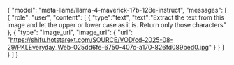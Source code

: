 {
  "model": "meta-llama/llama-4-maverick-17b-128e-instruct",
  "messages": [
    {
      "role": "user",
      "content": [
        {
            "type":"text",
            "text":"Extract the text from this image and let the upper or lower case as it is. Return only those characters"
        },
        {
            "type": "image_url",
            "image_url": {
                "url": "https://shifu.hotstarext.com/SOURCE/VOD/cd-2025-08-29/PKLEveryday_Web-025dd6fe-6750-407c-a170-826fd089bed0.jpg"
                    }
                }
            ]
        }
    ]
}
